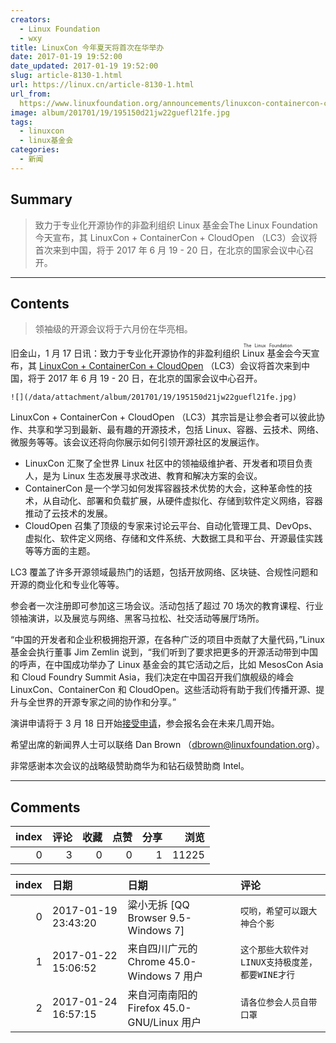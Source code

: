 ```yaml
---
creators:
  - Linux Foundation
  - wxy
title: LinuxCon 今年夏天将首次在华举办
date: 2017-01-19 19:52:00
date_updated: 2017-01-19 19:52:00
slug: article-8130-1.html
url: https://linux.cn/article-8130-1.html
url_from: 
  https://www.linuxfoundation.org/announcements/linuxcon-containercon-cloudopen-comes-to-china-for-first-time-2017
image: album/201701/19/195150d21jw22guefl21fe.jpg
tags:
  - linuxcon
  - linux基金会
categories:
  - 新闻
---
```


## Summary

> 致力于专业化开源协作的非盈利组织 Linux 基金会The Linux Foundation今天宣布，其 LinuxCon + ContainerCon + CloudOpen （LC3）会议将首次来到中国，将于 2017 年 6 月 19 - 20 日，在北京的国家会议中心召开。

***

<!-- more -->

## Contents

> 
> 领袖级的开源会议将于六月份在华亮相。
> 
> 
> 

旧金山，1 月 17 日讯：致力于专业化开源协作的非盈利组织 <ruby> Linux 基金会 <rp>  （ </rp> <rt>  The Linux Foundation </rt> <rp>  ） </rp></ruby>今天宣布，其 [LinuxCon + ContainerCon + CloudOpen](http://events.linuxfoundation.org/events/linuxcon-containercon-cloudopen-china) （LC3）会议将首次来到中国，将于 2017 年 6 月 19 - 20 日，在北京的国家会议中心召开。

`![](/data/attachment/album/201701/19/195150d21jw22guefl21fe.jpg)`

LinuxCon + ContainerCon + CloudOpen （LC3）其宗旨是让参会者可以彼此协作、共享和学习到最新、最有趣的开源技术，包括 Linux、容器、云技术、网络、微服务等等。该会议还将向你展示如何引领开源社区的发展运作。

* LinuxCon 汇聚了全世界 Linux 社区中的领袖级维护者、开发者和项目负责人，是为 Linux 生态发展寻求改进、教育和解决方案的会议。
* ContainerCon 是一个学习如何发挥容器技术优势的大会，这种革命性的技术，从自动化、部署和负载扩展，从硬件虚拟化、存储到软件定义网络，容器推动了云技术的发展。
* CloudOpen 召集了顶级的专家来讨论云平台、自动化管理工具、DevOps、虚拟化、软件定义网络、存储和文件系统、大数据工具和平台、开源最佳实践等等方面的主题。

LC3 覆盖了许多开源领域最热门的话题，包括开放网络、区块链、合规性问题和开源的商业化和专业化等等。

参会者一次注册即可参加这三场会议。活动包括了超过 70 场次的教育课程、行业领袖演讲，以及展览与网络、黑客马拉松、社交活动等展厅场所。

“中国的开发者和企业积极拥抱开源，在各种广泛的项目中贡献了大量代码，”Linux 基金会执行董事 Jim Zemlin 说到，“我们听到了要求把更多的开源活动带到中国的呼声，在中国成功举办了 Linux 基金会的其它活动之后，比如 MesosCon Asia 和 Cloud Foundry Summit Asia，我们决定在中国召开我们旗舰级的峰会 LinuxCon、ContainerCon 和 CloudOpen。这些活动将有助于我们传播开源、提升与全世界的开源专家之间的协作和分享。”

演讲申请将于 3 月 18 日开始[接受申请](http://events.linuxfoundation.org/events/linuxcon-containercon-cloudopen-china/program/cfp)，参会报名会在未来几周开始。

希望出席的新闻界人士可以联络 Dan Brown （[dbrown@linuxfoundation.org](mailto:dbrown@linuxfoundation.org)）。

非常感谢本次会议的战略级赞助商华为和钻石级赞助商 Intel。

***

## Comments


|   index |   评论 |   收藏 |   点赞 |   分享 |   浏览 |
|--------:|-------:|-------:|-------:|-------:|-------:|
|       0 |      3 |      0 |      0 |      1 |  11225 |

|   index | 日期                | 日期                                       | 评论                                            |
|--------:|:--------------------|:-------------------------------------------|:------------------------------------------------|
|       0 | 2017-01-19 23:43:20 | 粱小无拆 [QQ Browser 9.5-Windows 7]        | `哎哟，希望可以跟大神合个影`                    |
|       1 | 2017-01-22 15:06:52 | 来自四川广元的 Chrome 45.0-Windows 7 用户  | `这个那些大软件对LINUX支持极度差，都要WINE才行` |
|       2 | 2017-01-24 16:57:15 | 来自河南南阳的 Firefox 45.0-GNU/Linux 用户 | `请各位参会人员自带口罩`                        |

